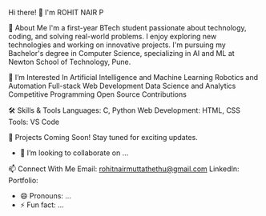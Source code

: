 Hi there! 👋 I'm ROHIT NAIR P

🚀 About Me
I'm a first-year BTech student passionate about technology, coding, and solving real-world problems. I enjoy exploring new technologies and working on innovative projects.
I'm pursuing my Bachelor's degree in Computer Science, specializing in AI and ML at Newton School of Technology, Pune.

👀 I’m Interested In
Artificial Intelligence and Machine Learning
Robotics and Automation
Full-stack Web Development
Data Science and Analytics
Competitive Programming
Open Source Contributions

🛠️ Skills & Tools
Languages: C, Python
Web Development: HTML, CSS
Tools: VS Code

🌟 Projects
Coming Soon! Stay tuned for exciting updates.

- 💞️ I’m looking to collaborate on ...

📫 Connect With Me
Email: rohitnairmuttathethu@gmail.com
LinkedIn: 
Portfolio: 

- 😄 Pronouns: ...
- ⚡ Fun fact: ...

<!---
Vegapunk-debug/Vegapunk-debug is a ✨ special ✨ repository because its `README.md` (this file) appears on your GitHub profile.
You can click the Preview link to take a look at your changes.
--->
